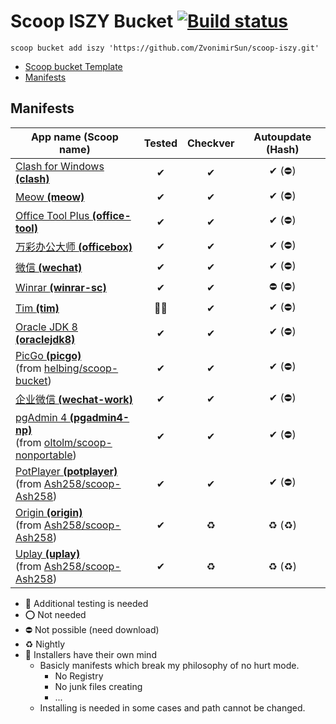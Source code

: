 # Scoop ISZY Bucket [![Build status](https://ci.appveyor.com/api/projects/status/3ays0dwt7k4oc6ko?svg=true)](https://ci.appveyor.com/project/ZvonimirSun/scoop-iszy)

`scoop bucket add iszy 'https://github.com/ZvonimirSun/scoop-iszy.git'`

-   [Scoop bucket Template](https://github.com/Ash258/GenericBucket)
-   [Manifests](#manifests)

## Manifests

| App name **(Scoop name)**                                                                                                                  | Tested | Checkver | Autoupdate (Hash) |
| ------------------------------------------------------------------------------------------------------------------------------------------ | :----: | :------: | :---------------: |
| [Clash for Windows **(clash)**](./bucket/clash.json)                                                                                       |   ✔    |    ✔     |      ✔ (⛔)       |
| [Meow **(meow)**](./bucket/meow.json)                                                                                                      |   ✔    |    ✔     |      ✔ (⛔)       |
| [Office Tool Plus **(office-tool)**](./bucket/office-tool.json)                                                                            |   ✔    |    ✔     |      ✔ (⛔)       |
| [万彩办公大师 **(officebox)**](./bucket/officebox.json)                                                                                    |   ✔    |    ✔     |      ✔ (⛔)       |
| [微信 **(wechat)**](./bucket/wechat.json)                                                                                                  |   ✔    |    ✔     |      ✔ (⛔)       |
| [Winrar **(winrar-sc)**](./bucket/winrar-sc.json)                                                                                          |   ✔    |    ✔     |      ⛔ (⛔)      |
| [Tim **(tim)**](./bucket/tim.json)                                                                                                         |  🎃🔶  |    ✔     |      ✔ (⛔)       |
| [Oracle JDK 8 **(oraclejdk8)**](./bucket/oraclejdk8.json)                                                                                  |   ✔    |    ✔     |      ✔ (⛔)       |
| [PicGo **(picgo)**](./bucket/picgo.json)<br>(from [helbing/scoop-bucket](https://github.com/helbing/scoop-bucket))                         |   ✔    |    ✔     |      ✔ (⛔)       |
| [企业微信 **(wechat-work)**](./bucket/wechat-work.json)                                                                                    |   ✔    |    ✔     |      ✔ (⛔)       |
| [pgAdmin 4 **(pgadmin4-np)**](./bucket/pgadmin4-np.json)<br>(from [oltolm/scoop-nonportable](https://github.com/oltolm/scoop-nonportable)) |   ✔    |    ✔     |      ✔ (⛔)       |
| [PotPlayer **(potplayer)**](./bucket/potplayer.json)<br>(from [Ash258/scoop-Ash258](https://github.com/Ash258/scoop-Ash258))               |   ✔    |    ✔     |      ✔ (⛔)       |
| [Origin **(origin)**](./bucket/origin.json)<br>(from [Ash258/scoop-Ash258](https://github.com/Ash258/scoop-Ash258))                        |   ✔    |    ♻     |       ♻ (♻)       |
| [Uplay **(uplay)**](./bucket/uplay.json)<br>(from [Ash258/scoop-Ash258](https://github.com/Ash258/scoop-Ash258))                           |   ✔    |    ♻     |       ♻ (♻)       |

-   🔶 Additional testing is needed
-   ⭕ Not needed
-   ⛔ Not possible (need download)
-   ♻ Nightly
-   🎃 Installers have their own mind
    -   Basicly manifests which break my philosophy of no hurt mode.
        -   No Registry
        -   No junk files creating
        -   ...
    -   Installing is needed in some cases and path cannot be changed.
